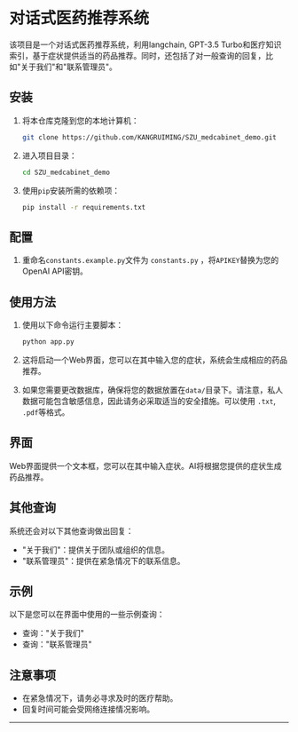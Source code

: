 # 对话式医药推荐系统

该项目是一个对话式医药推荐系统，利用langchain, GPT-3.5 Turbo和医疗知识索引，基于症状提供适当的药品推荐。同时，还包括了对一般查询的回复，比如"关于我们"和"联系管理员"。

## 安装

1. 将本仓库克隆到您的本地计算机：

    ```bash
    git clone https://github.com/KANGRUIMING/SZU_medcabinet_demo.git
    ```

2. 进入项目目录：

    ```bash
    cd SZU_medcabinet_demo
    ```

3. 使用`pip`安装所需的依赖项：

    ```bash
    pip install -r requirements.txt
    ```

## 配置

1. 重命名`constants.example.py`文件为 `constants.py` ，将`APIKEY`替换为您的OpenAI API密钥。

## 使用方法

1. 使用以下命令运行主要脚本：

    ```bash
    python app.py
    ```

2. 这将启动一个Web界面，您可以在其中输入您的症状，系统会生成相应的药品推荐。
3. 如果您需要更改数据库，确保将您的数据放置在`data/`目录下。请注意，私人数据可能包含敏感信息，因此请务必采取适当的安全措施。可以使用 `.txt`, `.pdf`等格式。

## 界面

Web界面提供一个文本框，您可以在其中输入症状。AI将根据您提供的症状生成药品推荐。

## 其他查询

系统还会对以下其他查询做出回复：

- "关于我们"：提供关于团队或组织的信息。
- "联系管理员"：提供在紧急情况下的联系信息。

## 示例

以下是您可以在界面中使用的一些示例查询：

- 查询："关于我们"
- 查询："联系管理员"

## 注意事项

- 在紧急情况下，请务必寻求及时的医疗帮助。
- 回复时间可能会受网络连接情况影响。

---


